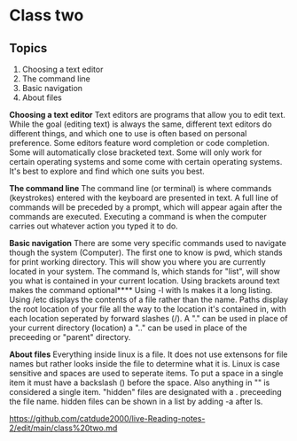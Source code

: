 # Class two

## Topics

1. Choosing a text editor
2. The command line
3. Basic navigation
4. About files


**Choosing a text editor**
Text editors are programs that allow you to edit text.  While the goal (editing text) is always the same, different text editors do different things, and which one to use is often based on personal preference.  Some editors feature word completion or code completion.  Some will automatically close bracketed text.  Some will only work for certain operating systems and some come with certain operating systems.  It's best to explore and find which one suits you best.


**The command line**
The command line (or terminal) is where commands (keystrokes) entered with the keyboard are presented in text.  A full line of commands will be preceded by a prompt, which will appear again after the commands are executed.  Executing a command is when the computer carries out whatever action you typed it to do.


**Basic navigation**
There are some very specific commands used to navigate though the system (Computer).  The first one to know is pwd, which stands for print working directory.  This will show you where you are currently located in your system.  The command ls, which stands for "list", will show you what is contained in your current location.  Using brackets around text makes the command optional****
Using -l with ls makes it a long listing.
Using /etc displays the contents of a file rather than the name.
Paths display the root location of your file all the way to the location it's contained in, with each location seperated by forward slashes (/).  A "." can be used in place of your current directory (location)   a ".." can be used in place of the preceeding or "parent" directory.

**About files**
Everything inside linux is a file.  It does not use extensons for file names but rather looks inside the file to determine what it is.  Linux is case sensitive and spaces are used to seperate items.  To put a space in a single item it must have a backslash (\) before the space.  Also anything in "" is considered a single item.  "hidden" files are designated with a . preceeding the file name.  hidden files can be shown in a list by adding -a after ls.

https://github.com/catdude2000/live-Reading-notes-2/edit/main/class%20two.md
